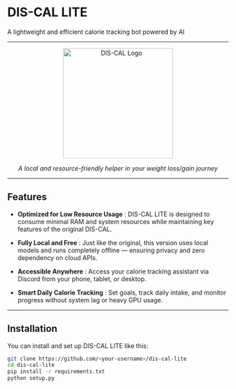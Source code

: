 # DIS-CAL LITE
A lightweight and efficient calorie tracking bot powered by AI

---

<p align="center">
  <img src="https://raw.githubusercontent.com/mmemoo/dis-cal/main/assets/logo.png" alt="DIS-CAL Logo" width="250"/>
</p>

<p align="center">
  <em>A local and resource-friendly helper in your weight loss/gain journey</em>
</p>

---

## Features

- **Optimized for Low Resource Usage** : DIS-CAL LITE is designed to consume minimal RAM and system resources while maintaining key features of the original DIS-CAL.

- **Fully Local and Free** : Just like the original, this version uses local models and runs completely offline — ensuring privacy and zero dependency on cloud APIs.

- **Accessible Anywhere** : Access your calorie tracking assistant via Discord from your phone, tablet, or desktop.

- **Smart Daily Calorie Tracking** : Set goals, track daily intake, and monitor progress without system lag or heavy GPU usage.

---

## Installation

You can install and set up DIS-CAL LITE like this:

```bash
git clone https://github.com/<your-username>/dis-cal-lite
cd dis-cal-lite
pip install -r requirements.txt
python setup.py

